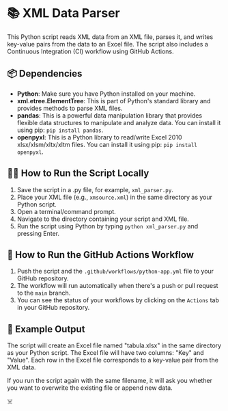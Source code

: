 # 📚 XML Data Parser

This Python script reads XML data from an XML file, parses it, and writes key-value pairs from the data to an Excel file. The script also includes a Continuous Integration (CI) workflow using GitHub Actions.

## 📦 Dependencies

- **Python**: Make sure you have Python installed on your machine.
- **xml.etree.ElementTree**: This is part of Python's standard library and provides methods to parse XML files.
- **pandas**: This is a powerful data manipulation library that provides flexible data structures to manipulate and analyze data. You can install it using pip: `pip install pandas`.
- **openpyxl**: This is a Python library to read/write Excel 2010 xlsx/xlsm/xltx/xltm files. You can install it using pip: `pip install openpyxl`.

## 🏃‍♀️ How to Run the Script Locally

1. Save the script in a .py file, for example, `xml_parser.py`.
2. Place your XML file (e.g., `xmsource.xml`) in the same directory as your Python script.
3. Open a terminal/command prompt.
4. Navigate to the directory containing your script and XML file.
5. Run the script using Python by typing `python xml_parser.py` and pressing Enter.

## 🔄 How to Run the GitHub Actions Workflow

1. Push the script and the `.github/workflows/python-app.yml` file to your GitHub repository.
2. The workflow will run automatically when there's a push or pull request to the `main` branch.
3. You can see the status of your workflows by clicking on the `Actions` tab in your GitHub repository.

## 📄 Example Output

The script will create an Excel file named "tabula.xlsx" in the same directory as your Python script. The Excel file will have two columns: "Key" and "Value". Each row in the Excel file corresponds to a key-value pair from the XML data.

If you run the script again with the same filename, it will ask you whether you want to overwrite the existing file or append new data.

☠️
